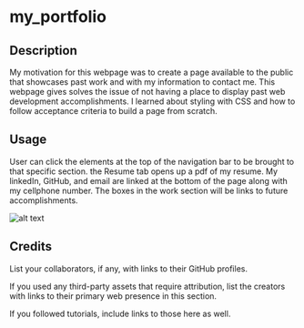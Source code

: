# my_portfolio

## Description
My motivation for this webpage was to create a page available to the public that showcases past work and with my information to contact me. This webpage gives solves the issue of not having a place to display past web development accomplishments. I learned about styling with CSS and how to follow acceptance criteria to build a page from scratch. 


## Usage
User can click the elements at the top of the navigation bar to be brought to that specific section. the Resume tab opens up a pdf of my resume. 
My linkedIn, GitHub, and email are linked at the bottom of the page along with my cellphone number. The boxes in the work section will be links to future accomplishments. 


![alt text](assets/images/screenshot.png)

## Credits

List your collaborators, if any, with links to their GitHub profiles.

If you used any third-party assets that require attribution, list the creators with links to their primary web presence in this section.

If you followed tutorials, include links to those here as well.







